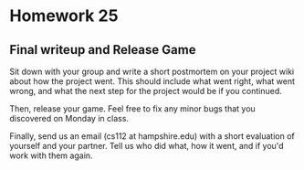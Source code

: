 Homework 25
================================
Final writeup and Release Game
--------------------------------

Sit down with your group and write a short postmortem on your project
wiki about how the project went. This should include what went right,
what went wrong, and what the next step for the project would be if you
continued.

Then, release your game. Feel free to fix any minor bugs that you
discovered on Monday in class.

Finally, send us an email (cs112 at hampshire.edu) with a short
evaluation of yourself and your partner. Tell us who did what, how it
went, and if you'd work with them again.
